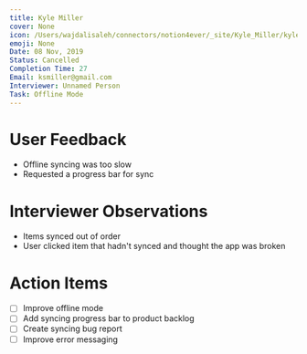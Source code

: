 ```yaml
---
title: Kyle Miller
cover: None
icon: /Users/wajdalisaleh/connectors/notion4ever/_site/Kyle_Miller/kyle-miller.png
emoji: None
Date: 08 Nov, 2019
Status: Cancelled
Completion Time: 27
Email: ksmiller@gmail.com
Interviewer: Unnamed Person
Task: Offline Mode
---
```


# User Feedback

* Offline syncing was too slow
* Requested a progress bar for sync

# Interviewer Observations

* Items synced out of order
* User clicked item that hadn't synced and thought the app was broken

# Action Items

- [ ] Improve offline mode
- [ ] Add syncing progress bar to product backlog
- [ ] Create syncing bug report
- [ ] Improve error messaging